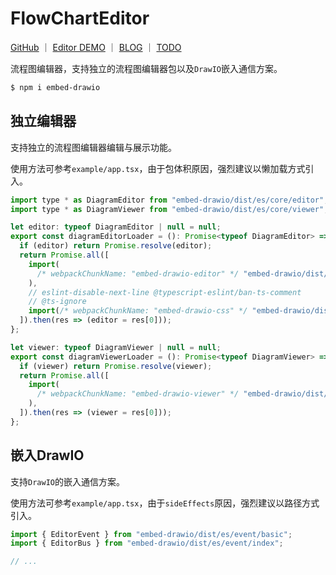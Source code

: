 # FlowChartEditor

<p>
<a href="https://github.com/WindrunnerMax/FlowChartEditor">GitHub</a>
<span>｜</span>
<a href="https://windrunnermax.github.io/FlowChartEditor/">Editor DEMO</a>
<span>｜</span>
<a href="https://github.com/WindrunnerMax/EveryDay/blob/master/Plugin/基于drawio构建流程图编辑器.md">BLOG</a>
<span>｜</span>
<a href="./TODO.md">TODO</a>
</p>


流程图编辑器，支持独立的流程图编辑器包以及`DrawIO`嵌入通信方案。  

```bash
$ npm i embed-drawio
```
## 独立编辑器
支持独立的流程图编辑器编辑与展示功能。

使用方法可参考`example/app.tsx`，由于包体积原因，强烈建议以懒加载方式引入。

```js
import type * as DiagramEditor from "embed-drawio/dist/es/core/editor";
import type * as DiagramViewer from "embed-drawio/dist/es/core/viewer";

let editor: typeof DiagramEditor | null = null;
export const diagramEditorLoader = (): Promise<typeof DiagramEditor> => {
  if (editor) return Promise.resolve(editor);
  return Promise.all([
    import(
      /* webpackChunkName: "embed-drawio-editor" */ "embed-drawio/dist/es/core/editor"
    ),
    // eslint-disable-next-line @typescript-eslint/ban-ts-comment
    // @ts-ignore
    import(/* webpackChunkName: "embed-drawio-css" */ "embed-drawio/dist/es/index.css"),
  ]).then(res => (editor = res[0]));
};

let viewer: typeof DiagramViewer | null = null;
export const diagramViewerLoader = (): Promise<typeof DiagramViewer> => {
  if (viewer) return Promise.resolve(viewer);
  return Promise.all([
    import(
      /* webpackChunkName: "embed-drawio-viewer" */ "embed-drawio/dist/es/core/viewer"
    ),
  ]).then(res => (viewer = res[0]));
};
```

## 嵌入DrawIO
支持`DrawIO`的嵌入通信方案。

使用方法可参考`example/app.tsx`，由于`sideEffects`原因，强烈建议以路径方式引入。


```js
import { EditorEvent } from "embed-drawio/dist/es/event/basic";
import { EditorBus } from "embed-drawio/dist/es/event/index";

// ...
```
